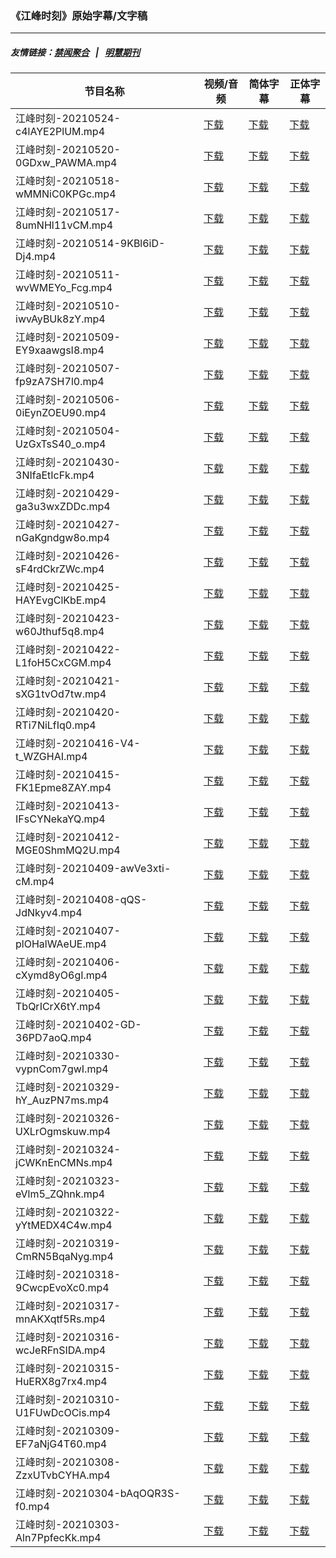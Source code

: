 ### 《江峰时刻》原始字幕/文字稿
---
##### 友情链接：[禁闻聚合](https://github.com/gfw-breaker/banned-news) &nbsp;&nbsp;|&nbsp;&nbsp; [明慧期刊](https://github.com/gfw-breaker/mh-qikan) 
| 节目名称 | 视频/音频 | 简体字幕 | 正体字幕 |
|---|---|---|---|
| 江峰时刻-20210524-c4lAYE2PlUM.mp4 | [下载](https://y2mate.com/zh-cn/search/c4lAYE2PlUM) | [下载](../channels/jiangfeng/_c4lAYE2PlUM.srt?raw=true) | [下载](../channels/jiangfeng/_c4lAYE2PlUM.tw.srt?raw=true) | 
| 江峰时刻-20210520-0GDxw_PAWMA.mp4 | [下载](https://y2mate.com/zh-cn/search/0GDxw_PAWMA) | [下载](../channels/jiangfeng/_0GDxw_PAWMA.srt?raw=true) | [下载](../channels/jiangfeng/_0GDxw_PAWMA.tw.srt?raw=true) | 
| 江峰时刻-20210518-wMMNiC0KPGc.mp4 | [下载](https://y2mate.com/zh-cn/search/wMMNiC0KPGc) | [下载](../channels/jiangfeng/_wMMNiC0KPGc.srt?raw=true) | [下载](../channels/jiangfeng/_wMMNiC0KPGc.tw.srt?raw=true) | 
| 江峰时刻-20210517-8umNHl11vCM.mp4 | [下载](https://y2mate.com/zh-cn/search/8umNHl11vCM) | [下载](../channels/jiangfeng/_8umNHl11vCM.srt?raw=true) | [下载](../channels/jiangfeng/_8umNHl11vCM.tw.srt?raw=true) | 
| 江峰时刻-20210514-9KBl6iD-Dj4.mp4 | [下载](https://y2mate.com/zh-cn/search/9KBl6iD-Dj4) | [下载](../channels/jiangfeng/_9KBl6iD-Dj4.srt?raw=true) | [下载](../channels/jiangfeng/_9KBl6iD-Dj4.tw.srt?raw=true) | 
| 江峰时刻-20210511-wvWMEYo_Fcg.mp4 | [下载](https://y2mate.com/zh-cn/search/wvWMEYo_Fcg) | [下载](../channels/jiangfeng/_wvWMEYo_Fcg.srt?raw=true) | [下载](../channels/jiangfeng/_wvWMEYo_Fcg.tw.srt?raw=true) | 
| 江峰时刻-20210510-iwvAyBUk8zY.mp4 | [下载](https://y2mate.com/zh-cn/search/iwvAyBUk8zY) | [下载](../channels/jiangfeng/_iwvAyBUk8zY.srt?raw=true) | [下载](../channels/jiangfeng/_iwvAyBUk8zY.tw.srt?raw=true) | 
| 江峰时刻-20210509-EY9xaawgsI8.mp4 | [下载](https://y2mate.com/zh-cn/search/EY9xaawgsI8) | [下载](../channels/jiangfeng/_EY9xaawgsI8.srt?raw=true) | [下载](../channels/jiangfeng/_EY9xaawgsI8.tw.srt?raw=true) | 
| 江峰时刻-20210507-fp9zA7SH7l0.mp4 | [下载](https://y2mate.com/zh-cn/search/fp9zA7SH7l0) | [下载](../channels/jiangfeng/_fp9zA7SH7l0.srt?raw=true) | [下载](../channels/jiangfeng/_fp9zA7SH7l0.tw.srt?raw=true) | 
| 江峰时刻-20210506-0iEynZOEU90.mp4 | [下载](https://y2mate.com/zh-cn/search/0iEynZOEU90) | [下载](../channels/jiangfeng/_0iEynZOEU90.srt?raw=true) | [下载](../channels/jiangfeng/_0iEynZOEU90.tw.srt?raw=true) | 
| 江峰时刻-20210504-UzGxTsS40_o.mp4 | [下载](https://y2mate.com/zh-cn/search/UzGxTsS40_o) | [下载](../channels/jiangfeng/_UzGxTsS40_o.srt?raw=true) | [下载](../channels/jiangfeng/_UzGxTsS40_o.tw.srt?raw=true) | 
| 江峰时刻-20210430-3NIfaEtIcFk.mp4 | [下载](https://y2mate.com/zh-cn/search/3NIfaEtIcFk) | [下载](../channels/jiangfeng/_3NIfaEtIcFk.srt?raw=true) | [下载](../channels/jiangfeng/_3NIfaEtIcFk.tw.srt?raw=true) | 
| 江峰时刻-20210429-ga3u3wxZDDc.mp4 | [下载](https://y2mate.com/zh-cn/search/ga3u3wxZDDc) | [下载](../channels/jiangfeng/_ga3u3wxZDDc.srt?raw=true) | [下载](../channels/jiangfeng/_ga3u3wxZDDc.tw.srt?raw=true) | 
| 江峰时刻-20210427-nGaKgndgw8o.mp4 | [下载](https://y2mate.com/zh-cn/search/nGaKgndgw8o) | [下载](../channels/jiangfeng/_nGaKgndgw8o.srt?raw=true) | [下载](../channels/jiangfeng/_nGaKgndgw8o.tw.srt?raw=true) | 
| 江峰时刻-20210426-sF4rdCkrZWc.mp4 | [下载](https://y2mate.com/zh-cn/search/sF4rdCkrZWc) | [下载](../channels/jiangfeng/_sF4rdCkrZWc.srt?raw=true) | [下载](../channels/jiangfeng/_sF4rdCkrZWc.tw.srt?raw=true) | 
| 江峰时刻-20210425-HAYEvgClKbE.mp4 | [下载](https://y2mate.com/zh-cn/search/HAYEvgClKbE) | [下载](../channels/jiangfeng/_HAYEvgClKbE.srt?raw=true) | [下载](../channels/jiangfeng/_HAYEvgClKbE.tw.srt?raw=true) | 
| 江峰时刻-20210423-w60Jthuf5q8.mp4 | [下载](https://y2mate.com/zh-cn/search/w60Jthuf5q8) | [下载](../channels/jiangfeng/_w60Jthuf5q8.srt?raw=true) | [下载](../channels/jiangfeng/_w60Jthuf5q8.tw.srt?raw=true) | 
| 江峰时刻-20210422-L1foH5CxCGM.mp4 | [下载](https://y2mate.com/zh-cn/search/L1foH5CxCGM) | [下载](../channels/jiangfeng/_L1foH5CxCGM.srt?raw=true) | [下载](../channels/jiangfeng/_L1foH5CxCGM.tw.srt?raw=true) | 
| 江峰时刻-20210421-sXG1tvOd7tw.mp4 | [下载](https://y2mate.com/zh-cn/search/sXG1tvOd7tw) | [下载](../channels/jiangfeng/_sXG1tvOd7tw.srt?raw=true) | [下载](../channels/jiangfeng/_sXG1tvOd7tw.tw.srt?raw=true) | 
| 江峰时刻-20210420-RTi7NiLfIq0.mp4 | [下载](https://y2mate.com/zh-cn/search/RTi7NiLfIq0) | [下载](../channels/jiangfeng/_RTi7NiLfIq0.srt?raw=true) | [下载](../channels/jiangfeng/_RTi7NiLfIq0.tw.srt?raw=true) | 
| 江峰时刻-20210416-V4-t_WZGHAI.mp4 | [下载](https://y2mate.com/zh-cn/search/V4-t_WZGHAI) | [下载](../channels/jiangfeng/_V4-t_WZGHAI.srt?raw=true) | [下载](../channels/jiangfeng/_V4-t_WZGHAI.tw.srt?raw=true) | 
| 江峰时刻-20210415-FK1Epme8ZAY.mp4 | [下载](https://y2mate.com/zh-cn/search/FK1Epme8ZAY) | [下载](../channels/jiangfeng/_FK1Epme8ZAY.srt?raw=true) | [下载](../channels/jiangfeng/_FK1Epme8ZAY.tw.srt?raw=true) | 
| 江峰时刻-20210413-IFsCYNekaYQ.mp4 | [下载](https://y2mate.com/zh-cn/search/IFsCYNekaYQ) | [下载](../channels/jiangfeng/_IFsCYNekaYQ.srt?raw=true) | [下载](../channels/jiangfeng/_IFsCYNekaYQ.tw.srt?raw=true) | 
| 江峰时刻-20210412-MGE0ShmMQ2U.mp4 | [下载](https://y2mate.com/zh-cn/search/MGE0ShmMQ2U) | [下载](../channels/jiangfeng/_MGE0ShmMQ2U.srt?raw=true) | [下载](../channels/jiangfeng/_MGE0ShmMQ2U.tw.srt?raw=true) | 
| 江峰时刻-20210409-awVe3xti-cM.mp4 | [下载](https://y2mate.com/zh-cn/search/awVe3xti-cM) | [下载](../channels/jiangfeng/_awVe3xti-cM.srt?raw=true) | [下载](../channels/jiangfeng/_awVe3xti-cM.tw.srt?raw=true) | 
| 江峰时刻-20210408-qQS-JdNkyv4.mp4 | [下载](https://y2mate.com/zh-cn/search/qQS-JdNkyv4) | [下载](../channels/jiangfeng/_qQS-JdNkyv4.srt?raw=true) | [下载](../channels/jiangfeng/_qQS-JdNkyv4.tw.srt?raw=true) | 
| 江峰时刻-20210407-plOHalWAeUE.mp4 | [下载](https://y2mate.com/zh-cn/search/plOHalWAeUE) | [下载](../channels/jiangfeng/_plOHalWAeUE.srt?raw=true) | [下载](../channels/jiangfeng/_plOHalWAeUE.tw.srt?raw=true) | 
| 江峰时刻-20210406-cXymd8yO6gI.mp4 | [下载](https://y2mate.com/zh-cn/search/cXymd8yO6gI) | [下载](../channels/jiangfeng/_cXymd8yO6gI.srt?raw=true) | [下载](../channels/jiangfeng/_cXymd8yO6gI.tw.srt?raw=true) | 
| 江峰时刻-20210405-TbQrICrX6tY.mp4 | [下载](https://y2mate.com/zh-cn/search/TbQrICrX6tY) | [下载](../channels/jiangfeng/_TbQrICrX6tY.srt?raw=true) | [下载](../channels/jiangfeng/_TbQrICrX6tY.tw.srt?raw=true) | 
| 江峰时刻-20210402-GD-36PD7aoQ.mp4 | [下载](https://y2mate.com/zh-cn/search/GD-36PD7aoQ) | [下载](../channels/jiangfeng/_GD-36PD7aoQ.srt?raw=true) | [下载](../channels/jiangfeng/_GD-36PD7aoQ.tw.srt?raw=true) | 
| 江峰时刻-20210330-vypnCom7gwI.mp4 | [下载](https://y2mate.com/zh-cn/search/vypnCom7gwI) | [下载](../channels/jiangfeng/_vypnCom7gwI.srt?raw=true) | [下载](../channels/jiangfeng/_vypnCom7gwI.tw.srt?raw=true) | 
| 江峰时刻-20210329-hY_AuzPN7ms.mp4 | [下载](https://y2mate.com/zh-cn/search/hY_AuzPN7ms) | [下载](../channels/jiangfeng/_hY_AuzPN7ms.srt?raw=true) | [下载](../channels/jiangfeng/_hY_AuzPN7ms.tw.srt?raw=true) | 
| 江峰时刻-20210326-UXLrOgmskuw.mp4 | [下载](https://y2mate.com/zh-cn/search/UXLrOgmskuw) | [下载](../channels/jiangfeng/_UXLrOgmskuw.srt?raw=true) | [下载](../channels/jiangfeng/_UXLrOgmskuw.tw.srt?raw=true) | 
| 江峰时刻-20210324-jCWKnEnCMNs.mp4 | [下载](https://y2mate.com/zh-cn/search/jCWKnEnCMNs) | [下载](../channels/jiangfeng/_jCWKnEnCMNs.srt?raw=true) | [下载](../channels/jiangfeng/_jCWKnEnCMNs.tw.srt?raw=true) | 
| 江峰时刻-20210323-eVlm5_ZQhnk.mp4 | [下载](https://y2mate.com/zh-cn/search/eVlm5_ZQhnk) | [下载](../channels/jiangfeng/_eVlm5_ZQhnk.srt?raw=true) | [下载](../channels/jiangfeng/_eVlm5_ZQhnk.tw.srt?raw=true) | 
| 江峰时刻-20210322-yYtMEDX4C4w.mp4 | [下载](https://y2mate.com/zh-cn/search/yYtMEDX4C4w) | [下载](../channels/jiangfeng/_yYtMEDX4C4w.srt?raw=true) | [下载](../channels/jiangfeng/_yYtMEDX4C4w.tw.srt?raw=true) | 
| 江峰时刻-20210319-CmRN5BqaNyg.mp4 | [下载](https://y2mate.com/zh-cn/search/CmRN5BqaNyg) | [下载](../channels/jiangfeng/_CmRN5BqaNyg.srt?raw=true) | [下载](../channels/jiangfeng/_CmRN5BqaNyg.tw.srt?raw=true) | 
| 江峰时刻-20210318-9CwcpEvoXc0.mp4 | [下载](https://y2mate.com/zh-cn/search/9CwcpEvoXc0) | [下载](../channels/jiangfeng/_9CwcpEvoXc0.srt?raw=true) | [下载](../channels/jiangfeng/_9CwcpEvoXc0.tw.srt?raw=true) | 
| 江峰时刻-20210317-mnAKXqtf5Rs.mp4 | [下载](https://y2mate.com/zh-cn/search/mnAKXqtf5Rs) | [下载](../channels/jiangfeng/_mnAKXqtf5Rs.srt?raw=true) | [下载](../channels/jiangfeng/_mnAKXqtf5Rs.tw.srt?raw=true) | 
| 江峰时刻-20210316-wcJeRFnSIDA.mp4 | [下载](https://y2mate.com/zh-cn/search/wcJeRFnSIDA) | [下载](../channels/jiangfeng/_wcJeRFnSIDA.srt?raw=true) | [下载](../channels/jiangfeng/_wcJeRFnSIDA.tw.srt?raw=true) | 
| 江峰时刻-20210315-HuERX8g7rx4.mp4 | [下载](https://y2mate.com/zh-cn/search/HuERX8g7rx4) | [下载](../channels/jiangfeng/_HuERX8g7rx4.srt?raw=true) | [下载](../channels/jiangfeng/_HuERX8g7rx4.tw.srt?raw=true) | 
| 江峰时刻-20210310-U1FUwDcOCis.mp4 | [下载](https://y2mate.com/zh-cn/search/U1FUwDcOCis) | [下载](../channels/jiangfeng/_U1FUwDcOCis.srt?raw=true) | [下载](../channels/jiangfeng/_U1FUwDcOCis.tw.srt?raw=true) | 
| 江峰时刻-20210309-EF7aNjG4T60.mp4 | [下载](https://y2mate.com/zh-cn/search/EF7aNjG4T60) | [下载](../channels/jiangfeng/_EF7aNjG4T60.srt?raw=true) | [下载](../channels/jiangfeng/_EF7aNjG4T60.tw.srt?raw=true) | 
| 江峰时刻-20210308-ZzxUTvbCYHA.mp4 | [下载](https://y2mate.com/zh-cn/search/ZzxUTvbCYHA) | [下载](../channels/jiangfeng/_ZzxUTvbCYHA.srt?raw=true) | [下载](../channels/jiangfeng/_ZzxUTvbCYHA.tw.srt?raw=true) | 
| 江峰时刻-20210304-bAqOQR3S-f0.mp4 | [下载](https://y2mate.com/zh-cn/search/bAqOQR3S-f0) | [下载](../channels/jiangfeng/_bAqOQR3S-f0.srt?raw=true) | [下载](../channels/jiangfeng/_bAqOQR3S-f0.tw.srt?raw=true) | 
| 江峰时刻-20210303-Aln7PpfecKk.mp4 | [下载](https://y2mate.com/zh-cn/search/Aln7PpfecKk) | [下载](../channels/jiangfeng/_Aln7PpfecKk.srt?raw=true) | [下载](../channels/jiangfeng/_Aln7PpfecKk.tw.srt?raw=true) | 
